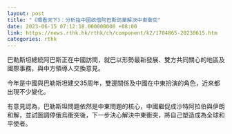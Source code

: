 ```yaml
---
layout: post
title: "《環看天下》：分析指中國欲借阿巴斯訪華解決中東衝突"
date: 2023-06-15 07:12:18.000000000 +08:00
link: https://news.rthk.hk/rthk/ch/component/k2/1704865-20230615.htm
categories: rthk
---
```


巴勒斯坦總統阿巴斯正在中國訪問，就巴以形勢最新發展、雙方共同關心的地區及國際事務，與中方領導人交換意見。

今年是中國與巴勒斯坦建交35周年，雙邊關係及中國在中東扮演的角色，近來都出現不少變化。

有意見認為，巴勒斯坦問題依然是中東問題的核心，中國繼促成沙特阿拉伯與伊朗和解，並試圖調停俄烏衝突後，下一步決心解決中東衝突，將自己塑造成為全球和平使者。
